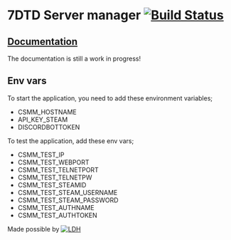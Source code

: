 # 7DTD Server manager [![Build Status](https://travis-ci.org/niekcandaele/7-Days-To-Die-Server-Manager.svg?branch=master)](https://travis-ci.org/niekcandaele/7-Days-To-Die-Server-Manager)

## [Documentation](https://niekcandaele.github.io/7-Days-To-Die-Server-Manager/)

The documentation is still a work in progress!

## Env vars

To start the application, you need to add these environment variables;

 - CSMM_HOSTNAME
 - API_KEY_STEAM
 - DISCORDBOTTOKEN

To test the application, add these env vars;

 - CSMM_TEST_IP
 - CSMM_TEST_WEBPORT
 - CSMM_TEST_TELNETPORT
 - CSMM_TEST_TELNETPW
 - CSMM_TEST_STEAMID
 - CSMM_TEST_STEAM_USERNAME
 - CSMM_TEST_STEAM_PASSWORD
 - CSMM_TEST_AUTHNAME
 - CSMM_TEST_AUTHTOKEN


Made possible by
[![LDH](https://i.imgur.com/rfmQjA2.png)](https://letsdohosting.com/?p=Register&ref=Cata)